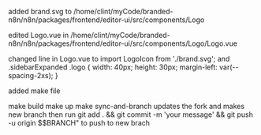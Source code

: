 added brand.svg to /home/clint/myCode/branded-n8n/n8n/packages/frontend/editor-ui/src/components/Logo


edited Logo.vue in /home/clint/myCode/branded-n8n/n8n/packages/frontend/editor-ui/src/components/Logo/Logo.vue

changed line in Logo.vue to import LogoIcon from './brand.svg';
and 
.sidebarExpanded .logo {
	width: 40px;
	height: 30px;
	margin-left: var(--spacing-2xs);
}

added make file

make build
make up
make sync-and-branch 
updates the fork and makes new branch
then run 
git add . && git commit -m 'your message' && git push -u origin $$BRANCH" 
to push to new brach
